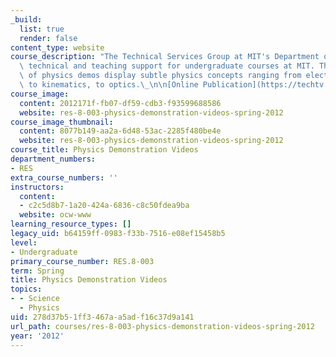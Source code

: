 ```yaml
---
_build:
  list: true
  render: false
content_type: website
course_description: "The Technical Services Group at MIT's Department of Physics provides\
  \ technical and teaching support for undergraduate courses at MIT. These brief videos\
  \ of physics demos display subtle physics concepts ranging from electromagnetism,\
  \ to kinematics, to optics.\_\n\n[Online Publication](https://techtv.mit.edu/collections/f05bfc257ab1447b83470c3d9eeb5083/)\n"
course_image:
  content: 2012171f-fb07-df59-cdb3-f93599688586
  website: res-8-003-physics-demonstration-videos-spring-2012
course_image_thumbnail:
  content: 8077b149-aa2a-6d48-53ac-2285f480be4e
  website: res-8-003-physics-demonstration-videos-spring-2012
course_title: Physics Demonstration Videos
department_numbers:
- RES
extra_course_numbers: ''
instructors:
  content:
  - c2c5d8b7-1a20-424a-6836-c8c50fdea9ba
  website: ocw-www
learning_resource_types: []
legacy_uid: b64159ff-0983-f33b-7516-e08ef15458b5
level:
- Undergraduate
primary_course_number: RES.8-003
term: Spring
title: Physics Demonstration Videos
topics:
- - Science
  - Physics
uid: 278d37b5-1ff3-467a-a5ad-f16c37d9a141
url_path: courses/res-8-003-physics-demonstration-videos-spring-2012
year: '2012'
---
```

